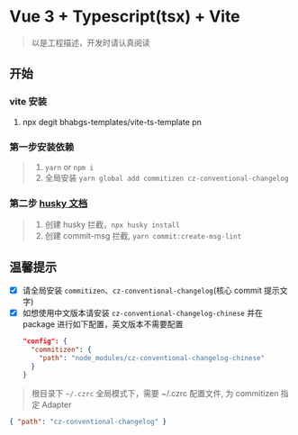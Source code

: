 # Vue 3 + Typescript(tsx) + Vite

> 以是工程描述，开发时请认真阅读

## 开始

### vite 安装

1. npx degit bhabgs-templates/vite-ts-template pn

### 第一步安装依赖

> 1. `yarn` or `npm i`
> 2. 全局安装 `yarn global add commitizen cz-conventional-changelog`

### 第二步 [husky 文档](https://typicode.github.io/husky/#/?id=create-a-hook)

> 1. 创建 husky 拦截，`npx husky install`
> 2. 创建 commit-msg 拦截, `yarn commit:create-msg-lint `

## 温馨提示

- [x] 请全局安装 `commitizen`、`cz-conventional-changelog`(核心 commit 提示文字)
- [x] 如想使用中文版本请安装 `cz-conventional-changelog-chinese` 并在 package 进行如下配置，英文版本不需要配置
  ```json
  "config": {
    "commitizen": {
      "path": "node_modules/cz-conventional-changelog-chinese"
    }
  }
  ```

> 根目录下 `~/.czrc` 全局模式下，需要 ~/.czrc 配置文件, 为 commitizen 指定 Adapter

```json
{ "path": "cz-conventional-changelog" }
```
